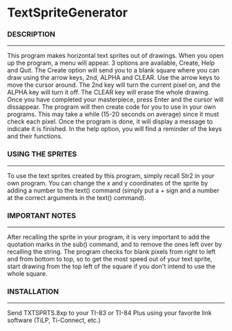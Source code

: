 # TextSpriteGenerator

### DESCRIPTION
<hr>
This program makes horizontal text sprites out of drawings. When you open up the program, a menu will appear. 3 options are available, Create, Help and Quit. The Create option will send you to a blank square where you can draw using the arrow keys, 2nd, ALPHA and CLEAR. Use the arrow keys to move the cursor around. The 2nd key will turn the current pixel on, and the ALPHA key will turn it off. The CLEAR key will erase the whole drawing. Once you have completed your masterpiece, press Enter and the cursor will dissappear. The program will then create code for you to use in your own programs. This may take a while (15-20 seconds on average) since it must check each pixel. Once the program is done, it will display a message to indicate it is finished. In the help option, you will find a reminder of the keys and their functions. 

### USING THE SPRITES
<hr>
To use the text sprites created by this program, simply recall Str2 in your own program. You can change the x and y coordinates of the sprite by adding a number to the text() command (simply put a + sign and a number at the correct arguments in the text() command). 

### IMPORTANT NOTES
<hr>
After recalling the sprite in your program, it is very important to add the quotation marks in the sub() command, and to remove the ones left over by recalling the string. The program checks for blank pixels from right to left and from bottom to top, so to get the most speed out of your text sprite, start drawing from the top left of the square if you don't intend to use the whole square. 

### INSTALLATION
<hr>

Send TXTSPRTS.8xp to your TI-83 or TI-84 Plus using your favorite link software (TiLP, Ti-Connect, etc.)
